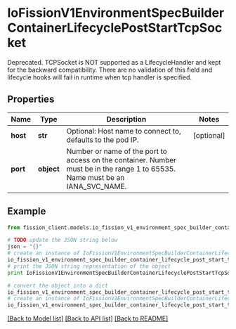 # IoFissionV1EnvironmentSpecBuilderContainerLifecyclePostStartTcpSocket

Deprecated. TCPSocket is NOT supported as a LifecycleHandler and kept for the backward compatibility. There are no validation of this field and lifecycle hooks will fail in runtime when tcp handler is specified.

## Properties

Name | Type | Description | Notes
------------ | ------------- | ------------- | -------------
**host** | **str** | Optional: Host name to connect to, defaults to the pod IP. | [optional] 
**port** | **object** | Number or name of the port to access on the container. Number must be in the range 1 to 65535. Name must be an IANA_SVC_NAME. | 

## Example

```python
from fission_client.models.io_fission_v1_environment_spec_builder_container_lifecycle_post_start_tcp_socket import IoFissionV1EnvironmentSpecBuilderContainerLifecyclePostStartTcpSocket

# TODO update the JSON string below
json = "{}"
# create an instance of IoFissionV1EnvironmentSpecBuilderContainerLifecyclePostStartTcpSocket from a JSON string
io_fission_v1_environment_spec_builder_container_lifecycle_post_start_tcp_socket_instance = IoFissionV1EnvironmentSpecBuilderContainerLifecyclePostStartTcpSocket.from_json(json)
# print the JSON string representation of the object
print IoFissionV1EnvironmentSpecBuilderContainerLifecyclePostStartTcpSocket.to_json()

# convert the object into a dict
io_fission_v1_environment_spec_builder_container_lifecycle_post_start_tcp_socket_dict = io_fission_v1_environment_spec_builder_container_lifecycle_post_start_tcp_socket_instance.to_dict()
# create an instance of IoFissionV1EnvironmentSpecBuilderContainerLifecyclePostStartTcpSocket from a dict
io_fission_v1_environment_spec_builder_container_lifecycle_post_start_tcp_socket_form_dict = io_fission_v1_environment_spec_builder_container_lifecycle_post_start_tcp_socket.from_dict(io_fission_v1_environment_spec_builder_container_lifecycle_post_start_tcp_socket_dict)
```
[[Back to Model list]](../README.md#documentation-for-models) [[Back to API list]](../README.md#documentation-for-api-endpoints) [[Back to README]](../README.md)


